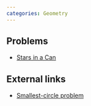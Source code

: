 ```yaml
---
categories: Geometry
---
```


## Problems
-  [Stars in a Can](https://open.kattis.com/problems/starsinacan)

## External links
- [Smallest-circle problem](https://en.wikipedia.org/wiki/Smallest-circle_problem)